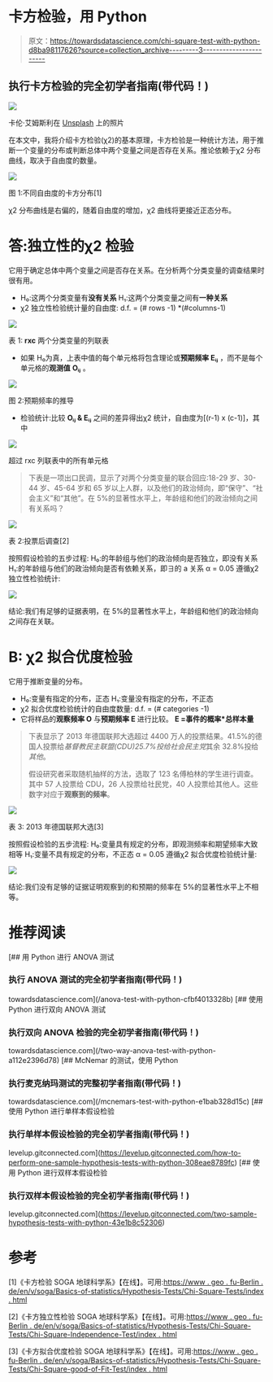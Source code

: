# 卡方检验，用 Python

> 原文：<https://towardsdatascience.com/chi-square-test-with-python-d8ba98117626?source=collection_archive---------3----------------------->

## 执行卡方检验的完全初学者指南(带代码！)

![](img/5a08676192dd879ee194ed97ffe8dcbc.png)

卡伦·艾姆斯利在 [Unsplash](https://unsplash.com/) 上的照片

在本文中，我将介绍卡方检验(χ2)的基本原理，卡方检验是一种统计方法，用于推断一个变量的分布或判断总体中两个变量之间是否存在关系。推论依赖于χ2 分布曲线，取决于自由度的数量。

![](img/0d962d3870e5d11792ee09da9d96066e.png)

图 1:不同自由度的卡方分布[1]

χ2 分布曲线是右偏的，随着自由度的增加，χ2 曲线将更接近正态分布。

# 答:独立性的χ2 检验

它用于确定总体中两个变量之间是否存在关系。在分析两个分类变量的调查结果时很有用。

*   H₀:这两个分类变量有**没有关系**
    H₁:这两个分类变量之间有**一种关系**
*   χ2 独立性检验统计量的自由度:
    d.f. = (# rows -1) *(#columns-1)

![](img/c805242d5efb47a1e3b8176a2d74f28d.png)

表 1: **rxc** 两个分类变量的列联表

*   如果 H₀为真，上表中值的每个单元格将包含理论或**预期频率 Eᵢⱼ** ，而不是每个单元格的**观测值** **Oᵢⱼ** 。

![](img/cb85237a6b68312fc4aa4ce2d8350c16.png)

图 2:预期频率的推导

*   检验统计:比较 **Oᵢⱼ & Eᵢⱼ** 之间的差异得出χ2 统计，自由度为[(r-1) x (c-1)]，其中

![](img/0ab86ae577f27f5a454d1fdab2d755ce.png)

超过 rxc 列联表中的所有单元格

> 下表是一项出口民调，显示了对两个分类变量的联合回应:18-29 岁、30-44 岁、45-64 岁和 65 岁以上人群，以及他们的政治倾向，即“保守”、“社会主义”和“其他”。在 5%的显著性水平上，年龄组和他们的政治倾向之间有关系吗？

![](img/f1b54b00b0484517dc8af0dcd8cb0f9a.png)

表 2:投票后调查[2]

按照假设检验的五步过程:
H₀:的年龄组与他们的政治倾向是否独立，即没有关系
H₁:的年龄组与他们的政治倾向是否有依赖关系，即∃的 a 关系
α = 0.05
遵循χ2 独立性检验统计:

![](img/ac4abe551fc234893b0988886bd06ed3.png)

结论:我们有足够的证据表明，在 5%的显著性水平上，年龄组和他们的政治倾向之间存在关联。

# B: χ2 拟合优度检验

它用于推断变量的分布。

*   H₀:变量有指定的分布，正态
    H₁:变量没有指定的分布，不正态
*   χ2 拟合优度检验统计的自由度数量:
    d.f. = (# categories -1)
*   它将样品的**观察频率 O** 与**预期频率 E** 进行比较。
    **E =事件的概率*总样本量**

> 下表显示了 2013 年德国联邦大选超过 4400 万人的投票结果。41.5%的德国人投票给*基督教民主联盟(CDU)*25.7%投给*社会民主党*其余 32.8%投给*其他*。
> 
> 假设研究者采取随机抽样的方法，选取了 123 名傅柏林的学生进行调查。其中 57 人投票给 CDU，26 人投票给社民党，40 人投票给其他人。这些数字对应于**观察到的频率**。

![](img/4f2e5dcc82f8bc3c53c3d70f42190fff.png)

表 3: 2013 年德国联邦大选[3]

按照假设检验的五步流程:
H₀:变量具有规定的分布，即观测频率和期望频率大致相等
H₁:变量不具有规定的分布，不正态
α = 0.05
遵循χ2 拟合优度检验统计量:

![](img/d3246aa8fb817e7adb6c5922b7da02f2.png)

结论:我们没有足够的证据证明观察到的和预期的频率在 5%的显著性水平上不相等。

# 推荐阅读

[](/anova-test-with-python-cfbf4013328b) [## 用 Python 进行 ANOVA 测试

### 执行 ANOVA 测试的完全初学者指南(带代码！)

towardsdatascience.com](/anova-test-with-python-cfbf4013328b) [](/two-way-anova-test-with-python-a112e2396d78) [## 使用 Python 进行双向 ANOVA 测试

### 执行双向 ANOVA 检验的完全初学者指南(带代码！)

towardsdatascience.com](/two-way-anova-test-with-python-a112e2396d78) [](/mcnemars-test-with-python-e1bab328d15c) [## McNemar 的测试，使用 Python

### 执行麦克纳玛测试的完整初学者指南(带代码！)

towardsdatascience.com](/mcnemars-test-with-python-e1bab328d15c) [](https://levelup.gitconnected.com/how-to-perform-one-sample-hypothesis-tests-with-python-308eae8789fc) [## 使用 Python 进行单样本假设检验

### 执行单样本假设检验的完全初学者指南(带代码！)

levelup.gitconnected.com](https://levelup.gitconnected.com/how-to-perform-one-sample-hypothesis-tests-with-python-308eae8789fc) [](https://levelup.gitconnected.com/two-sample-hypothesis-tests-with-python-43e1b8c52306) [## 使用 Python 进行双样本假设检验

### 执行双样本假设检验的完全初学者指南(带代码！)

levelup.gitconnected.com](https://levelup.gitconnected.com/two-sample-hypothesis-tests-with-python-43e1b8c52306) 

# 参考

[1]《卡方检验 SOGA 地球科学系》【在线】。可用:[https://www . geo . fu-Berlin . de/en/v/soga/Basics-of-statistics/Hypothesis-Tests/Chi-Square-Tests/index . html](https://www.geo.fu-berlin.de/en/v/soga/Basics-of-statistics/Hypothesis-Tests/Chi-Square-Tests/index.html)

[2]《卡方独立性检验 SOGA 地球科学系》【在线】。可用:[https://www . geo . fu-Berlin . de/en/v/soga/Basics-of-statistics/Hypothesis-Tests/Chi-Square-Tests/Chi-Square-Independence-Test/index . html](https://www.geo.fu-berlin.de/en/v/soga/Basics-of-statistics/Hypothesis-Tests/Chi-Square-Tests/Chi-Square-Independence-Test/index.html)

[3]《卡方拟合优度检验 SOGA 地球科学系》【在线】。可用:[https://www . geo . fu-Berlin . de/en/v/soga/Basics-of-statistics/Hypothesis-Tests/Chi-Square-Tests/Chi-Square-good-of-Fit-Test/index . html](https://www.geo.fu-berlin.de/en/v/soga/Basics-of-statistics/Hypothesis-Tests/Chi-Square-Tests/Chi-Square-Goodness-of-Fit-Test/index.html)